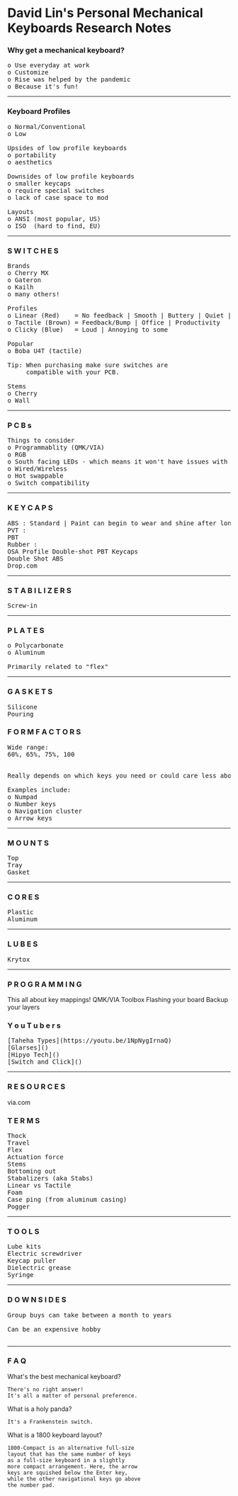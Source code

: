 # David Lin's Personal Mechanical Keyboards Research Notes

### Why get a mechanical keyboard?

<pre>
o Use everyday at work
o Customize 
o Rise was helped by the pandemic
o Because it's fun!
</pre>

<hr>

### Keyboard Profiles
<pre>
o Normal/Conventional
o Low

Upsides of low profile keyboards
o portability
o aesthetics 

Downsides of low profile keyboards
o smaller keycaps
o require special switches
o lack of case space to mod

Layouts
o ANSI (most popular, US)
o ISO  (hard to find, EU)
</pre>

<hr>

### S W I T C H E S
<pre>
Brands
o Cherry MX
o Gateron
o Kailh 
o many others!

Profiles
o Linear (Red)    = No feedback | Smooth | Buttery | Quiet | Popular among gamers
o Tactile (Brown) = Feedback/Bump | Office | Productivity
o Clicky (Blue)   = Loud | Annoying to some

Popular
o Boba U4T (tactile)

Tip: When purchasing make sure switches are 
     compatible with your PCB.

Stems
o Cherry 
o Wall
</pre>

<hr>

### P C B s
<pre>
Things to consider 
o Programmablity (QMK/VIA)
o RGB
o South facing LEDs - which means it won't have issues with most key caps
o Wired/Wireless
o Hot swappable
o Switch compatibility
</pre>

<hr>

### K E Y C A P S
<pre>
ABS : Standard | Paint can begin to wear and shine after long use
PVT : 
PBT
Rubber : 
OSA Profile Double-shot PBT Keycaps
Double Shot ABS
Drop.com
</pre>

<hr>

### S T A B I L I Z E R S
<pre>
Screw-in
</pre>

<hr>

### P L A T E S
<pre>
o Polycarbonate
o Aluminum

Primarily related to "flex"
</pre>

<hr>

### G A S K E T S
<pre>
Silicone
Pouring
</pre>

### F O R M   F A C T O R S
<pre>
Wide range:
60%, 65%, 75%, 100


Really depends on which keys you need or could care less about

Examples include:
o Numpad
o Number keys
o Navigation cluster
o Arrow keys
</pre>

<hr>

### M O U N T S
<pre>
Top
Tray
Gasket 
</pre>

<hr>

### C O R E S
<pre>
Plastic
Aluminum
</pre>

<hr>

### L U B E S
<pre>
Krytox
</pre>

<hr>

### P R O G R A M M I N G
This all about key mappings!
QMK/VIA Toolbox
Flashing your board
Backup your layers

### Y o u T u b e r s
<pre>
[Taheha Types](https://youtu.be/1NpNygIrnaQ)
[Glarses]()
[Hipyo Tech]()
[Switch and Click]()
</pre>

<hr>

### R E S O U R C E S
via.com



### T E R M S
<pre>
Thock
Travel
Flex
Actuation force
Stems
Bottoming out
Stabalizers (aka Stabs)
Linear vs Tactile
Foam
Case ping (from aluminum casing)
Pogger
</pre>

<hr>

### T O O L S
<pre>
Lube kits
Electric screwdriver
Keycap puller
Dielectric grease
Syringe
</pre>

<hr>


### D O W N S I D E S
<pre>
Group buys can take between a month to years<br>
Can be an expensive hobby<br>
</pre>

<hr>

### F A Q
What's the best mechanical keyboard?
```
There's no right answer!
It's all a matter of personal preference.
```
What is a holy panda?
```
It's a Frankenstein switch.
```
What is a 1800 keyboard layout?
```
1800-Compact is an alternative full-size 
layout that has the same number of keys 
as a full-size keyboard in a slightly 
more compact arrangement. Here, the arrow 
keys are squished below the Enter key, 
while the other navigational keys go above 
the number pad.
```

